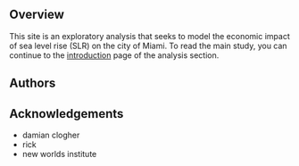 <style>
.md-typeset h1,
.md-content__button {display: none;}
</style>


<img src="../assets/pages/page.overview.png" style="clip-path: inset(32px 0px 96px 0px round 10px); margin: -40px 0px -96px 0px; ">

## Overview

This site is an exploratory analysis that seeks to model the economic impact of sea level rise (SLR) on the city of Miami. To read the main study, you can continue to the [introduction](pages/analysis/00.introduction.md) page of the analysis section.

## Authors


## Acknowledgements

- damian clogher
- rick
- new worlds institute